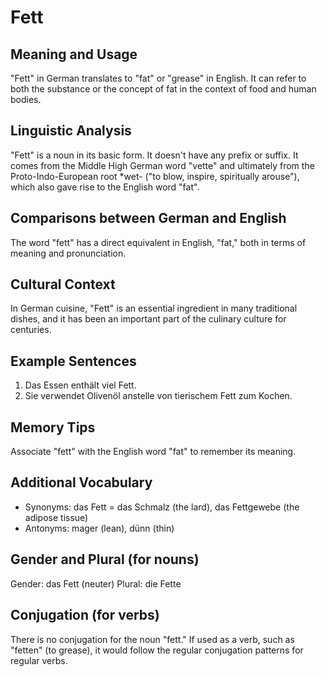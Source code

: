 # Fett
## Meaning and Usage
"Fett" in German translates to "fat" or "grease" in English. It can refer to both the substance or the concept of fat in the context of food and human bodies.

## Linguistic Analysis
"Fett" is a noun in its basic form. It doesn't have any prefix or suffix. It comes from the Middle High German word "vette" and ultimately from the Proto-Indo-European root *wet- ("to blow, inspire, spiritually arouse"), which also gave rise to the English word "fat".

## Comparisons between German and English
The word "fett" has a direct equivalent in English, "fat," both in terms of meaning and pronunciation.

## Cultural Context
In German cuisine, "Fett" is an essential ingredient in many traditional dishes, and it has been an important part of the culinary culture for centuries.

## Example Sentences
1. Das Essen enthält viel Fett.
2. Sie verwendet Olivenöl anstelle von tierischem Fett zum Kochen.

## Memory Tips
Associate "fett" with the English word "fat" to remember its meaning.

## Additional Vocabulary
- Synonyms: das Fett = das Schmalz (the lard), das Fettgewebe (the adipose tissue)
- Antonyms: mager (lean), dünn (thin)

## Gender and Plural (for nouns)
Gender: das Fett (neuter)
Plural: die Fette

## Conjugation (for verbs)
There is no conjugation for the noun "fett." If used as a verb, such as "fetten" (to grease), it would follow the regular conjugation patterns for regular verbs.